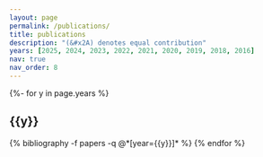 ```yaml
---
layout: page
permalink: /publications/
title: publications
description: "(&#x2A) denotes equal contribution"
years: [2025, 2024, 2023, 2022, 2021, 2020, 2019, 2018, 2016]
nav: true
nav_order: 8
---
```

<!-- _pages/publications.md -->
<div class="publications">

{%- for y in page.years %}
  <h2 class="year">{{y}}</h2>
  {% bibliography -f papers -q @*[year={{y}}]* %}
{% endfor %}

</div>

